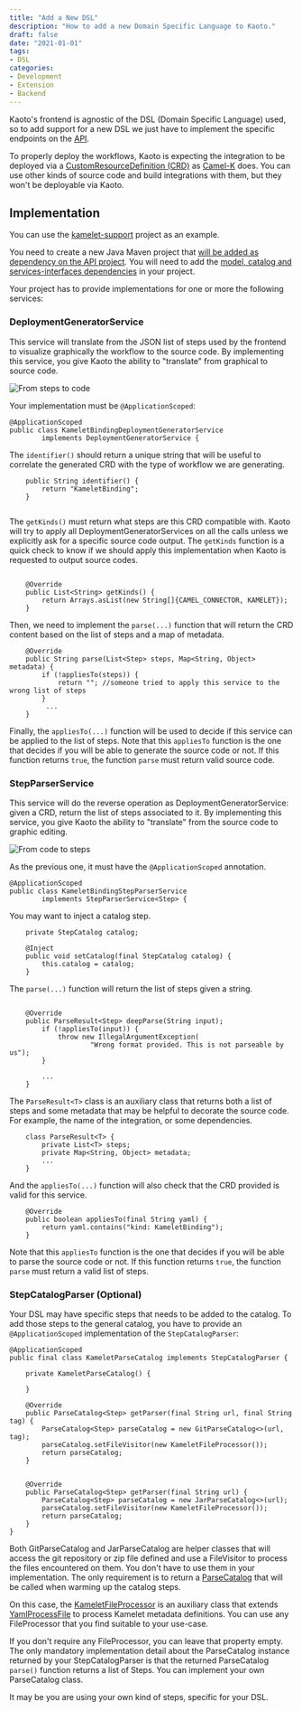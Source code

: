 ```yaml
---
title: "Add a New DSL"
description: "How to add a new Domain Specific Language to Kaoto."
draft: false
date: "2021-01-01"
tags:
- DSL
categories:
- Development
- Extension
- Backend
---
```


Kaoto's frontend is agnostic of the DSL (Domain Specific Language) used, so to add support for a new DSL we just have to implement the specific endpoints on the [API](https://kaotoio.github.io/kaoto-backend/api/index.html).

To properly deploy the workflows, Kaoto is expecting the integration to be deployed via a [CustomResourceDefinition (CRD)](https://kubernetes.io/docs/tasks/extend-kubernetes/custom-resources/custom-resource-definitions/) as [Camel-K](https://camel.apache.org/camel-k/) does. You can use other kinds of source code and build integrations with them, but they won't be deployable via Kaoto.

## Implementation

You can use the [kamelet-support](https://github.com/KaotoIO/kaoto-backend/tree/main/kamelet-support) project as an example.

You need to create a new Java Maven project that [will be added as dependency on the API project](https://github.com/KaotoIO/kaoto-backend/blob/main/api/pom.xml#L88-L92). You will need to add the [model, catalog and services-interfaces dependencies](https://github.com/KaotoIO/kaoto-backend/blob/main/kamelet-support/pom.xml#L14-L28) in your project.

Your project has to provide implementations for one or more the following services:


### DeploymentGeneratorService

This service will translate from the JSON list of steps used by the frontend to visualize graphically the workflow to the source code. By implementing this service, you give Kaoto the ability to "translate" from graphical to source code.

![From steps to code](/images/docs/kaoto-backend-overview-crd.svg "From steps to code")

Your implementation must be `@ApplicationScoped`:

```
@ApplicationScoped
public class KameletBindingDeploymentGeneratorService
        implements DeploymentGeneratorService {

```

The `identifier()` should return a unique string that will be useful to correlate the generated CRD with the type of workflow we are generating.


```
    public String identifier() {
        return "KameletBinding";
    }
    
```

The `getKinds()` must return what steps are this CRD compatible with. Kaoto will try to apply all DeploymentGeneratorServices on all the calls unless we explicitly ask for a specific source code output. The `getKinds` function is a quick check to know if we should apply this implementation when Kaoto is requested to output source codes.

```

    @Override
    public List<String> getKinds() {
        return Arrays.asList(new String[]{CAMEL_CONNECTOR, KAMELET});
    }

```

Then, we need to implement the `parse(...)` function that will return the CRD content based on the list of steps and a map of metadata.

```
    @Override
    public String parse(List<Step> steps, Map<String, Object> metadata) {
        if (!appliesTo(steps)) {
            return ""; //someone tried to apply this service to the wrong list of steps
        }
         ...
    }

```

Finally, the `appliesTo(...)` function will be used to decide if this service can be applied to the list of steps. Note that this `appliesTo` function is the one that decides if you will be able to generate the source code or not. If this function returns `true`, the function `parse` must return valid source code. 


### StepParserService

This service will do the reverse operation as DeploymentGeneratorService: given a CRD, return the list of steps associated to it. By implementing this service, you give Kaoto the ability to "translate" from the source code to graphic editing.

![From code to steps](/images/docs/kaoto-backend-overview-steps.svg "From code to steps")

As the previous one, it must have the `@ApplicationScoped` annotation. 

```
@ApplicationScoped
public class KameletBindingStepParserService
        implements StepParserService<Step> {
```

You may want to inject a catalog step.

```
    private StepCatalog catalog;

    @Inject
    public void setCatalog(final StepCatalog catalog) {
        this.catalog = catalog;
    }
```

The `parse(...)` function will return the list of steps given a string.

```

    @Override
    public ParseResult<Step> deepParse(String input);
        if (!appliesTo(input)) {
            throw new IllegalArgumentException(
                    "Wrong format provided. This is not parseable by us");
        }

        ...
    }

```

The `ParseResult<T>` class is an auxiliary class that returns both a list of steps and some metadata that may be helpful to decorate the source code. For example, the name of the integration, or some dependencies.

```
    class ParseResult<T> {
        private List<T> steps;
        private Map<String, Object> metadata;
        ...
    }
```

And the `appliesTo(...)` function will also check that the CRD provided is valid for this service.

```
    @Override
    public boolean appliesTo(final String yaml) {
        return yaml.contains("kind: KameletBinding");
    }
```

 Note that this `appliesTo` function is the one that decides if you will be able to parse the source code or not. If this function returns `true`, the function `parse` must return a valid list of steps. 


### StepCatalogParser (Optional)

Your DSL may have specific steps that needs to be added to the catalog. To add those steps to the general catalog, you have to provide an `@ApplicationScoped` implementation of the `StepCatalogParser`:


```
@ApplicationScoped
public final class KameletParseCatalog implements StepCatalogParser {

    private KameletParseCatalog() {

    }

    @Override
    public ParseCatalog<Step> getParser(final String url, final String tag) {
        ParseCatalog<Step> parseCatalog = new GitParseCatalog<>(url, tag);
        parseCatalog.setFileVisitor(new KameletFileProcessor());
        return parseCatalog;
    }


    @Override
    public ParseCatalog<Step> getParser(final String url) {
        ParseCatalog<Step> parseCatalog = new JarParseCatalog<>(url);
        parseCatalog.setFileVisitor(new KameletFileProcessor());
        return parseCatalog;
    }
}
```

Both GitParseCatalog and JarParseCatalog are helper classes that will access the git repository or zip file defined and use a FileVisitor to process the files encountered on them. You don't have to use them in your implementation. The only requirement is to return a [ParseCatalog](https://github.com/KaotoIO/kaoto-backend/blob/main/metadata/src/main/java/io/kaoto/backend/metadata/ParseCatalog.java) that will be called when warming up the catalog steps.

On this case, the [KameletFileProcessor](https://github.com/KaotoIO/kaoto-backend/blob/main/kamelet-support/src/main/java/io/kaoto/backend/metadata/parser/step/kamelet/KameletFileProcessor.java) is an auxiliary class that extends [YamlProcessFile](https://github.com/KaotoIO/kaoto-backend/blob/main/metadata/src/main/java/io/kaoto/backend/metadata/parser/YamlProcessFile.java) to process Kamelet metadata definitions. You can use any FileProcessor that you find suitable to your use-case.

If you don't require any FileProcessor, you can leave that property empty. The only mandatory implementation detail about the ParseCatalog instance returned by your StepCatalogParser is that the returned ParseCatalog `parse()` function returns a list of Steps. You can implement your own ParseCatalog class.

It may be you are using your own kind of steps, specific for your DSL.
